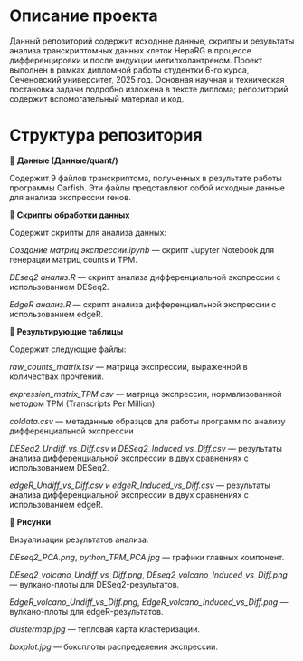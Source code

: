 # Описание проекта

Данный репозиторий содержит исходные данные, скрипты и результаты анализа транскриптомных данных клеток HepaRG в процессе дифференцировки и после индукции метилхолантреном. Проект выполнен в рамках дипломной работы студентки 6-го курса, Сеченовский университет, 2025 год. Основная научная и техническая постановка задачи подробно изложена в тексте диплома; репозиторий содержит вспомогательный материал и код.

# Структура репозитория
📂 **Данные (Данные/quant/)**

Содержит 9 файлов транскриптома, полученных в результате работы программы Oarfish. Эти файлы представляют собой исходные данные для анализа экспрессии генов.

📂 **Скрипты обработки данных**

Содержит скрипты для анализа данных:

_Создание матриц экспрессии.ipynb_ — скрипт Jupyter Notebook для генерации матриц counts и TPM.

_DEseq2 анализ.R_ — скрипт анализа дифференциальной экспрессии с использованием DESeq2.

_EdgeR анализ.R_ — скрипт анализа дифференциальной экспрессии с использованием edgeR.

📂 **Результирующие таблицы** 

Содержит следующие файлы:

_raw_counts_matrix.tsv_ — матрица экспрессии, выраженной в количествах прочтений.

_expression_matrix_TPM.csv_ — матрица экспрессии, нормализованной методом TPM (Transcripts Per Million).

_coldata.csv_ — метаданные образцов для работы программ по анализу дифференциальной экспрессии

_DESeq2_Undiff_vs_Diff.csv_ и _DESeq2_Induced_vs_Diff.csv_ — результаты анализа дифференциальной экспрессии в двух сравнениях с использованием DESeq2.

_edgeR_Undiff_vs_Diff.csv_ и _edgeR_Induced_vs_Diff.csv_ — результаты анализа дифференциальной экспрессии в двух сравнениях с использованием edgeR.

📂 **Рисунки**

Визуализации результатов анализа:

_DEseq2_PCA.png_, _python_TPM_PCA.jpg_ — графики главных компонент.

_DEseq2_volcano_Undiff_vs_Diff.png_, _DEseq2_volcano_Induced_vs_Diff.png_ — вулкано-плоты для DESeq2-результатов.

_EdgeR_volcano_Undiff_vs_Diff.png_, _EdgeR_volcano_Induced_vs_Diff.png_ — вулкано-плоты для edgeR-результатов.

_clustermap.jpg_ — тепловая карта кластеризации.

_boxplot.jpg_ — боксплоты распределения экспрессии.



